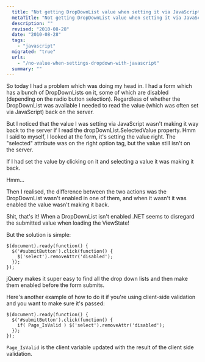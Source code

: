 ```yaml
---
  title: "Not getting DropDownList value when setting it via JavaScript"
  metaTitle: "Not getting DropDownList value when setting it via JavaScript"
  description: ""
  revised: "2010-08-28"
  date: "2010-08-28"
  tags: 
    - "javascript"
  migrated: "true"
  urls: 
    - "/no-value-when-settings-dropdown-with-javascript"
  summary: ""
---
```

So today I had a problem which was doing my head in. I had a form which has a bunch of DropDownLists on it, some of which are disabled (depending on the radio button selection). Regardless of whether the DropDownList was available I needed to read the value (which was often set via JavaScript) back on the server.

But I noticed that the value I was setting via JavaScript wasn't making it way back to the server if I read the dropDownList.SelectedValue property.
Hmm I said to myself, I looked at the form, it's setting the value right. The "selected" attribute was on the right option tag, but the value still isn't on the server.

If I had set the value by clicking on it and selecting a value it was making it back.

Hmm...

Then I realised, the difference between the two actions was the DropDownList wasn't enabled in one of them, and when it wasn't it was enabled the value wasn't making it back.

Shit, that's it! When a DropDownList isn't enabled .NET seems to disregard the submitted value when loading the ViewState!

But the solution is simple:

	$(document).ready(function() {
	  $('#submitButton').click(function() {
		$('select').removeAttr('disabled');
	  });
	});

jQuery makes it super easy to find all the drop down lists and then make them enabled before the form submits.

Here's another example of how to do it if you're using client-side validation and you want to make sure it's passed:

	$(document).ready(function() {
	  $('#submitButton').click(function() {
		if( Page_IsValid ) $('select').removeAttr('disabled');
	  });
	});

`Page_IsValid` is the client variable updated with the result of the client side validation.